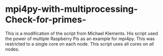 # mpi4py-with-multiprocessing-Check-for-primes-
This is a modification of the script from Michael Klements. His script used the power of multiple Raspberry Pis as an example for mpi4py. This was restricted to a single core on each node. This script uses all cores on all nodes.
